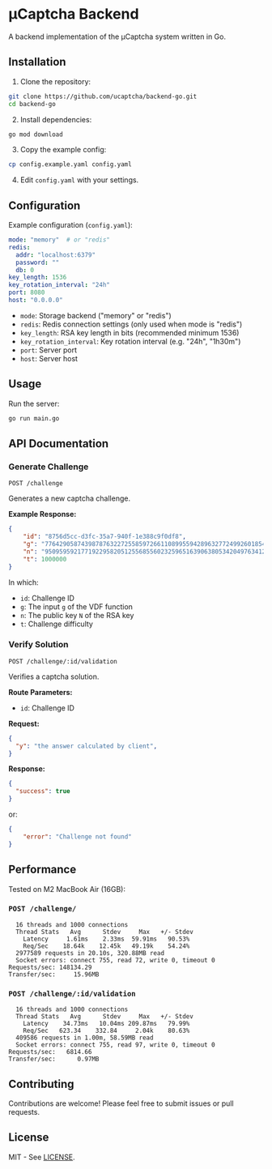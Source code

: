 # μCaptcha Backend

A backend implementation of the μCaptcha system written in Go.

## Installation

1. Clone the repository:
```bash
git clone https://github.com/ucaptcha/backend-go.git
cd backend-go
```

2. Install dependencies:
```bash
go mod download
```

3. Copy the example config:
```bash
cp config.example.yaml config.yaml
```

4. Edit `config.yaml` with your settings.

## Configuration

Example configuration (`config.yaml`):
```yaml
mode: "memory"  # or "redis"
redis:
  addr: "localhost:6379"
  password: ""
  db: 0
key_length: 1536
key_rotation_interval: "24h"
port: 8080
host: "0.0.0.0"
```

- `mode`: Storage backend ("memory" or "redis")
- `redis`: Redis connection settings (only used when mode is "redis")
- `key_length`: RSA key length in bits (recommended minimum 1536)
- `key_rotation_interval`: Key rotation interval (e.g. "24h", "1h30m")
- `port`: Server port
- `host`: Server host

## Usage

Run the server:
```bash
go run main.go
```

## API Documentation

### Generate Challenge
`POST /challenge`

Generates a new captcha challenge.

**Example Response:**
```json
{
    "id": "8756d5cc-d3fc-35a7-940f-1e388c9f0df8",
    "g": "77642905874398787632272558597266110899559428963277249926018544312322752",
    "n": "950959592177192295820512556855602325965163906380534204976341268132239",
    "t": 1000000
}
```

In which:

- `id`: Challenge ID
- `g`: The input `g` of the VDF function
- `n`: The public key `N` of the RSA key
- `t`: Challenge difficulty

### Verify Solution
`POST /challenge/:id/validation`

Verifies a captcha solution.

**Route Parameters:**
- `id`: Challenge ID

**Request:**
```json
{
  "y": "the answer calculated by client",
}
```

**Response:**
```json
{
  "success": true
}
```

or:

```json
{
    "error": "Challenge not found"
}
```

## Performance

Tested on M2 MacBook Air (16GB):

### `POST /challenge/`

```
  16 threads and 1000 connections
  Thread Stats   Avg      Stdev     Max   +/- Stdev
    Latency     1.61ms    2.33ms  59.91ms   90.53%
    Req/Sec    18.64k    12.45k   49.19k    54.24%
  2977589 requests in 20.10s, 320.88MB read
  Socket errors: connect 755, read 72, write 0, timeout 0
Requests/sec: 148134.29
Transfer/sec:     15.96MB
```


### `POST /challenge/:id/validation`

```
  16 threads and 1000 connections
  Thread Stats   Avg      Stdev     Max   +/- Stdev
    Latency    34.73ms   10.04ms 209.87ms   79.99%
    Req/Sec   623.34    332.84     2.04k    80.63%
  409586 requests in 1.00m, 58.59MB read
  Socket errors: connect 755, read 97, write 0, timeout 0
Requests/sec:   6814.66
Transfer/sec:      0.97MB
```

## Contributing

Contributions are welcome! Please feel free to submit issues or pull requests.

## License

MIT - See [LICENSE](LICENSE).